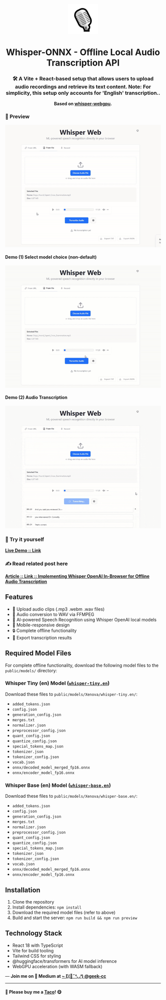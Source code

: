 <div align="center">
  <img src="https://raw.githubusercontent.com/incubated-geek-cc/whisper-onnx/main/public/logo.png" width="96" alt="logo">

  # Whisper-ONNX - Offline Local Audio Transcription API

  ### 🛠️ A Vite + React-based setup that allows users to upload audio recordings and retrieve its text content. **Note: For simplicity, this setup only accounts for 'English' transcription.**.

**Based on <a href='https://github.com/xenova/whisper-web/tree/experimental-webgpu'>whisper-webgpu</a>.**

<div align="left">

### 👀 Preview

<img src='https://raw.githubusercontent.com/incubated-geek-cc/whisper-onnx/main/upload_audio.gif' width="600px" />

#### Demo (1) Select model choice (non-default)
<img src='https://raw.githubusercontent.com/incubated-geek-cc/whisper-onnx/main/select_whisper_model.gif' width="600px" />

#### Demo (2) Audio Transcription
<img src='https://raw.githubusercontent.com/incubated-geek-cc/whisper-onnx/main/transcription_process.gif' width="600px" />

### 🌟 Try it yourself
[**Live Demo :: Link**](https://whisper-onnx.onrender.com/)

### ✍ Read related post here

[**Article :: Link :: Implementing Whisper OpenAI In-Browser for Offline Audio Transcription**](https://geek-cc.medium.com/adab61be7af7)


## Features

- 📄 Upload audio clips (.mp3 .webm .wav files)
- 💬 Audio conversion to WAV via FFMPEG
- 🤖 AI-powered Speech Recognition using Whisper OpenAI local models
- 📱 Mobile-responsive design
- 🔒 Complete offline functionality
- 💾 Export transcription results

## Required Model Files

For complete offline functionality, download the following model files to the `public/models/` directory:

### Whisper Tiny (en) Model (<a href='https://huggingface.co/Xenova/whisper-tiny.en'>`whisper-tiny.en`</a>)
Download these files to `public/models/Xenova/whisper-tiny.en/`:
- `added_tokens.json`
- `config.json`
- `generation_config.json`
- `merges.txt`
- `normalizer.json`
- `preprocessor_config.json`
- `quant_config.json`
- `quantize_config.json`
- `special_tokens_map.json`
- `tokenizer.json`
- `tokenizer_config.json`
- `vocab.json`
- `onnx/decoded_model_merged_fp16.onnx`
- `onnx/encoder_model_fp16.onnx`

### Whisper Base (en) Model (<a href='https://huggingface.co/Xenova/whisper-base.en'>`whisper-base.en`</a>)
Download these files to `public/models/Xenova/whisper-base.en/`:
- `added_tokens.json`
- `config.json`
- `generation_config.json`
- `merges.txt`
- `normalizer.json`
- `preprocessor_config.json`
- `quant_config.json`
- `quantize_config.json`
- `special_tokens_map.json`
- `tokenizer.json`
- `tokenizer_config.json`
- `vocab.json`
- `onnx/decoded_model_merged_fp16.onnx`
- `onnx/encoder_model_fp16.onnx`

## Installation

1. Clone the repository
2. Install dependencies: `npm install`
3. Download the required model files (refer to above)
4. Build and start the server: `npm run build && npm run preview`

## Technology Stack

- React 18 with TypeScript
- Vite for build tooling
- Tailwind CSS for styling
- @huggingface/transformers for AI model inference
- WebGPU acceleration (with WASM fallback)

<p>— <b>Join me on 📝 <b>Medium</b> at <a href='https://medium.com/@geek-cc' target='_blank'>~ ξ(🎀˶❛◡❛) @geek-cc</a></b></p>

---

#### 🌮 Please buy me a <a href='https://www.buymeacoffee.com/geekcc' target='_blank'>Taco</a>! 😋